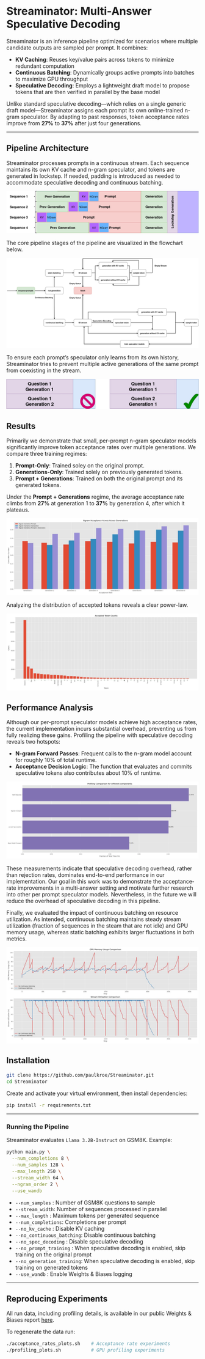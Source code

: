 # Streaminator: Multi-Answer Speculative Decoding

Streaminator is an inference pipeline optimized for scenarios where multiple candidate outputs are sampled per prompt. It combines:

- **KV Caching**: Reuses key/value pairs across tokens to minimize redundant computation  
- **Continuous Batching**: Dynamically groups active prompts into batches to maximize GPU throughput  
- **Speculative Decoding**: Employs a lightweight draft model to propose tokens that are then verified in parallel by the base model  

Unlike standard speculative decoding—which relies on a single generic draft model—Streaminator assigns each prompt its own online-trained n-gram speculator. By adapting to past responses, token acceptance rates improve from **27%** to **37%** after just four generations.

---

## Pipeline Architecture

Streaminator processes prompts in a continuous stream. Each sequence maintains its own KV cache and n-gram speculator, and tokens are generated in lockstep. If needed, padding is introduced as needed to accommodate speculative decoding and continuous batching.

![Stream Visualization](./images/pipeline_continuous.jpg)

The core pipeline stages of the pipeline are visualized in the flowchart below.

![Pipeline Flowchart](./images/pipeline_flow.jpg)

To ensure each prompt’s speculator only learns from its own history, Streaminator tries to prevent multiple active generations of the same prompt from coexisting in the stream.

![Pipeline Constraint](./images/pipeline_constraint.jpg)
## Results

Primarily we demonstrate that small, per-prompt n-gram speculator models significantly improve token acceptance rates over multiple generations. We compare three training regimes:

1. **Prompt-Only**: Trained soley on the original prompt.  
2. **Generations-Only**: Trained solely on previously generated tokens.  
3. **Prompt + Generations**: Trained on both the original prompt and its generated tokens.

Under the **Prompt + Generations** regime, the average acceptance rate climbs from **27%** at generation 1 to **37%** by generation 4, after which it plateaus.

![Average Acceptance Rate by Generation](./images/acceptance_rates.jpeg)

Analyzing the distribution of accepted tokens reveals a clear power-law.

![Power-Law Distribution of Accepted Tokens](./images/token_distribution.jpeg)


## Performance Analysis

Although our per-prompt speculator models achieve high acceptance rates, the current implementation incurs substantial overhead, preventing us from fully realizing these gains. Profiling the pipeline with speculative decoding reveals two hotspots:

- **N-gram Forward Passes**: Frequent calls to the n-gram model account for roughly 10% of total runtime.  
- **Acceptance Decision Logic**: The function that evaluates and commits speculative tokens also contributes about 10% of runtime.

![Profiling Results](./images/profiling.jpeg)

These measurements indicate that speculative decoding overhead, rather than rejection rates, dominates end-to-end performance in our implementation. Our goal in this work was to demonstrate the acceptance‐rate improvements in a multi‐answer setting and motivate further research into other per prompt speculator models. Nevertheless, in the future we will reduce the overhead of speculative decoding in this pipeline.

Finally, we evaluated the impact of continuous batching on resource utilization. As intended, continuous batching maintains steady stream utilization (fraction of sequences in the steam that are not idle) and GPU memory usage, whereas static batching exhibits larger fluctuations in both metrics.

![Continuous vs. Static Batching](./images/memory_profiling.jpeg)

## Installation

```bash
git clone https://github.com/paulkroe/Streaminator.git
cd Streaminator
````

Create and activate your virtual environment, then install dependencies:

```bash
pip install -r requirements.txt
```

---

### Running the Pipeline

Streaminator evaluates `Llama 3.2B-Instruct` on GSM8K. Example:

```bash
python main.py \
  --num_completions 8 \
  --num_samples 128 \
  --max_length 250 \
  --stream_width 64 \
  --ngram_order 2 \
  --use_wandb
```

* `--num_samples` : Number of GSM8K questions to sample
* `--stream_width`: Number of sequences processed in parallel
* `--max_length`  : Maximum tokens per generated sequence
* `--num_completions`: Completions per prompt
* `--no_kv_cache` : Disable KV caching
* `--no_continuous_batching`: Disable continuous batching
* `--no_spec_decoding` : Disable speculative decoding
* `--no_prompt_training` : When speculative decoding is enabled, skip training on the original prompt
* `--no_generation_training`: When speculative decoding is enabled, skip training on generated tokens
* `--use_wandb`    : Enable Weights & Biases logging

---

## Reproducing Experiments

All run data, including profiling details, is available in our public Weights & Biases report [here](https://wandb.ai/multi-answer-spec-decoding/pipeline-profiling/reports/Experiment-Data--VmlldzoxMjY4NTAxNw?accessToken=sq40o4vb87nn8q0nsb2itye70gcwankbzh0l0zsk1rl875u5uwgpd88n4xecaw49).

To regenerate the data run:

```bash
./acceptance_rates_plots.sh    # Acceptance rate experiments
./profiling_plots.sh           # GPU profiling experiments
```